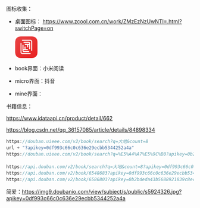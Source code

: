 





图标收集：

- 桌面图标：  https://www.zcool.com.cn/work/ZMzEzNzUwNTI=.html?switchPage=on 

   <img src="images/etcb_icon.png" alt="ETCB_ICON" style="zoom:33%;" />

- book界面：小米阅读

- micro界面：抖音

- mine界面：

书籍信息：

 https://www.idataapi.cn/product/detail/662 

 https://blog.csdn.net/qq_36157085/article/details/84898334 

```c
https://douban.uieee.com/v2/book/search?q=大地&count=8
url + "?apikey=0df993c66c0c636e29ecbb5344252a4a"
https://douban.uieee.com/v2/book/search?q=%E5%A4%A7%E5%9C%B0?apikey=0b2bdeda43b5688921839c8ecb20399b

https://api.douban.com/v2/book/search?q=大地&count=8?apikey=0df993c66c0c636e29ecbb5344252a4a
https://api.douban.com/v2/book/6548683?apikey=0df993c66c0c636e29ecbb5344252a4a
https://api.douban.com/v2/book/6586803?apikey=0b2bdeda43b5688921839c8ecb20399b
```



简爱：https://img9.doubanio.com/view/subject/s/public/s5924326.jpg?apikey=0df993c66c0c636e29ecbb5344252a4a